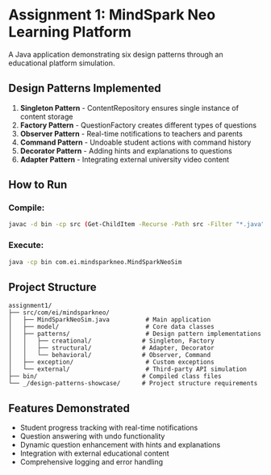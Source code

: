 # Assignment 1: MindSpark Neo Learning Platform

A Java application demonstrating six design patterns through an educational platform simulation.

## Design Patterns Implemented

1. **Singleton Pattern** - ContentRepository ensures single instance of content storage
2. **Factory Pattern** - QuestionFactory creates different types of questions
3. **Observer Pattern** - Real-time notifications to teachers and parents
4. **Command Pattern** - Undoable student actions with command history
5. **Decorator Pattern** - Adding hints and explanations to questions
6. **Adapter Pattern** - Integrating external university video content

## How to Run

### Compile:
```bash
javac -d bin -cp src (Get-ChildItem -Recurse -Path src -Filter "*.java" | ForEach-Object { $_.FullName })
```

### Execute:
```bash
java -cp bin com.ei.mindsparkneo.MindSparkNeoSim
```

## Project Structure
```
assignment1/
├── src/com/ei/mindsparkneo/
│   ├── MindSparkNeoSim.java          # Main application
│   ├── model/                        # Core data classes
│   ├── patterns/                     # Design pattern implementations
│   │   ├── creational/              # Singleton, Factory
│   │   ├── structural/              # Adapter, Decorator
│   │   └── behavioral/              # Observer, Command
│   ├── exception/                    # Custom exceptions
│   └── external/                     # Third-party API simulation
├── bin/                             # Compiled class files
└── _/design-patterns-showcase/      # Project structure requirements
```

## Features Demonstrated
- Student progress tracking with real-time notifications
- Question answering with undo functionality
- Dynamic question enhancement with hints and explanations
- Integration with external educational content
- Comprehensive logging and error handling

